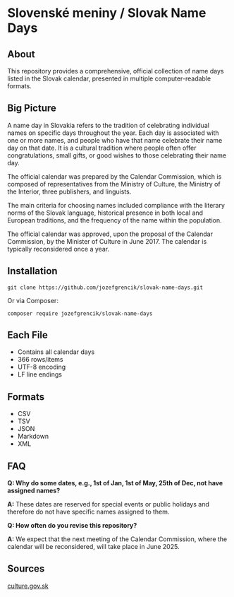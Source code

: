 # Slovenské meniny / Slovak Name Days

## About
This repository provides a comprehensive, official collection of name days listed in the Slovak calendar, presented in multiple computer-readable formats.

## Big Picture
A name day in Slovakia refers to the tradition of celebrating individual names on specific days throughout the year. Each day is associated with one or more names, and people who have that name celebrate their name day on that date. It is a cultural tradition where people often offer congratulations, small gifts, or good wishes to those celebrating their name day.

The official calendar was prepared by the Calendar Commission, which is composed of representatives from the Ministry of Culture, the Ministry of the Interior, three publishers, and linguists.

The main criteria for choosing names included compliance with the literary norms of the Slovak language, historical presence in both local and European traditions, and the frequency of the name within the population.

The official calendar was approved, upon the proposal of the Calendar Commission, by the Minister of Culture in June 2017. The calendar is typically reconsidered once a year.

## Installation
```shell
git clone https://github.com/jozefgrencik/slovak-name-days.git
```

Or via Composer:
```shell
composer require jozefgrencik/slovak-name-days
```

## Each File
- Contains all calendar days
- 366 rows/items
- UTF-8 encoding
- LF line endings

## Formats
- CSV
- TSV
- JSON
- Markdown
- XML

## FAQ
**Q: Why do some dates, e.g., 1st of Jan, 1st of May, 25th of Dec, not have assigned names?**

**A:** These dates are reserved for special events or public holidays and therefore do not have specific names assigned to them.

**Q: How often do you revise this repository?**

**A:** We expect that the next meeting of the Calendar Commission, where the calendar will be reconsidered, will take place in June 2025.

## Sources
[culture.gov.sk](https://www.culture.gov.sk/posobnost-ministerstva/statny-jazyk-narodnostne-mensiny-a-zahranicni-slovaci/statny-jazyk/kalendarova-komisia/oficialne-kalendarium/)
